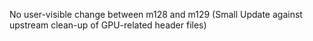 No user-visible change between m128 and m129
(Small Update against upstream clean-up of GPU-related header files)
